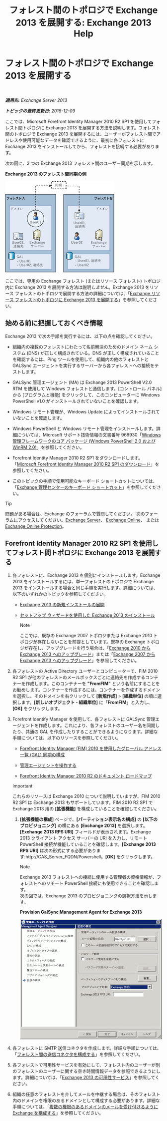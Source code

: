 ﻿---
title: 'フォレスト間のトポロジで Exchange 2013 を展開する: Exchange 2013 Help'
TOCTitle: フォレスト間のトポロジで Exchange 2013 を展開する
ms:assetid: 65be650f-d435-4f60-9ff0-5cb88a726abb
ms:mtpsurl: https://technet.microsoft.com/ja-jp/library/Aa998597(v=EXCHG.150)
ms:contentKeyID: 51407539
ms.date: 04/24/2018
mtps_version: v=EXCHG.150
ms.translationtype: HT
---

# フォレスト間のトポロジで Exchange 2013 を展開する

 

_**適用先:** Exchange Server 2013_

_**トピックの最終更新日:** 2016-12-09_

ここでは、Microsoft Forefront Identity Manager 2010 R2 SP1 を使用してフォレスト間トポロジに Exchange 2013 を展開する方法を説明します。フォレスト間のトポロジで Exchange 2013 を展開するには、ユーザーがフォレスト間でアドレスや使用可能なデータを確認できるように、最初に各フォレストに Exchange 2013 をインストールしてから、フォレストを接続する必要があります。

次の図に、2 つの Exchange 2013 フォレスト間のユーザー同期を示します。

**Exchange 2013 のフォレスト間同期の例**

![Exchange 2010 の複数のフォレストの例](images/Aa998597.df0ba5dd-cb96-4542-98bd-2a425defe317(EXCHG.150).gif "Exchange 2010 の複数のフォレストの例")

ここでは、専用の Exchange フォレスト (またはリソース フォレスト) トポロジ内に Exchange 2013 を展開する方法は説明*しません*。Exchange 2013 をリソース フォレストのトポロジで展開する方法の詳細については、「[Exchange リソース フォレストのトポロジに Exchange 2013 を展開する](deploy-exchange-2013-in-an-exchange-resource-forest-topology-exchange-2013-help.md)」を参照してください。

## 始める前に把握しておくべき情報

Exchange 2013 で次の手順を実行するには、以下の点を確認してください。

  - 組織内の複数のフォレストにわたって名前解決のためのドメイン ネーム システム (DNS) が正しく構成されている。DNS が正しく構成されていることを確認するには、Ping ツールを使用して、組織内の他のフォレストと GALSync エージェントを実行するサーバーから各フォレストへの接続をテストします。

  - GALSync 管理エージェント (MA) は Exchange 2013 PowerShell V2.0 RTM を使用して Windows フォレストと通信します。\[コントロール パネル\] から \[プログラムと機能\] をクリックして、このコンピューターに Windows PowerShell v1.0 がインストールされていないことを確認します。

  - Windows リモート管理が、Windows Update によってインストールされていないことを確認します。

  - Windows PowerShell と Windows リモート管理をインストールします。詳細については、Microsoft サポート技術情報の文書番号 968930「[Windows 管理フレームワークのコア パッケージ (Windows PowerShell 2.0 および WinRM 2.0)](http://go.microsoft.com/fwlink/p/?linkid=3052%26kbid=968930)」を参照してください。

  - Forefront Identity Manager 2010 R2 SP1 をダウンロードします。「[Microsoft Forefront Identity Manager 2010 R2 SP1 のダウンロード](https://go.microsoft.com/fwlink/p/?linkid=279868)」を参照してください。

  - このトピックの手順で使用可能なキーボード ショートカットについては、「[Exchange 管理センターのキーボード ショートカット](keyboard-shortcuts-in-the-exchange-admin-center-exchange-online-protection-help.md)」を参照してください。


> [!TIP]
> 問題がある場合は、Exchange のフォーラムで質問してください。 次のフォーラムにアクセスしてください。<A href="https://go.microsoft.com/fwlink/p/?linkid=60612">Exchange Server</A>、 <A href="https://go.microsoft.com/fwlink/p/?linkid=267542">Exchange Online</A>、 または <A href="https://go.microsoft.com/fwlink/p/?linkid=285351">Exchange Online Protection</A>。



## Forefront Identity Manager 2010 R2 SP1 を使用してフォレスト間トポロジに Exchange 2013 を展開する

1.  各フォレストに、Exchange 2013 を個別にインストールします。Exchange 2013 をインストールするには、単一フォレストのトポロジで Exchange 2013 をインストールする場合と同じ手順を実行します。詳細については、以下のいずれかのトピックを参照してください。
    
      - [Exchange 2013 の新規インストールの展開](deploy-a-new-installation-of-exchange-2013-exchange-2013-help.md)
    
      - [セットアップ ウィザードを使用した Exchange 2013 のインストール](install-exchange-2013-using-the-setup-wizard-exchange-2013-help.md)
        

        > [!NOTE]
        > ここでは、既存の Exchange&nbsp;2007 トポロジまたは Exchange 2010 トポロジが存在しないことを前提としています。既存の Exchange トポロジが存在し、アップグレードを行う場合は、「<A href="upgrade-from-exchange-2010-to-exchange-2013-exchange-2013-help.md">Exchange 2010 から Exchange 2013 へのアップグレード</A>」または「<A href="upgrade-from-exchange-2007-to-exchange-2013-exchange-2013-help.md">Exchange 2007 から Exchange 2013 へのアップグレード</A>」を参照してください。



2.  各フォレストの Active Directory ユーザーとコンピューターで、FIM 2010 R2 SP1 が他のフォレストのメールボックスごとに連絡先を作成するコンテナーを作成します。このコンテナーを **"FromFIM"** という名前にすることをお勧めします。コンテナーを作成するには、コンテナーを作成するドメインを選択し、そのドメインを右クリックして **\[新規作成\]** \> **\[組織単位\]** の順に選択します。**\[新しいオブジェクト - 組織単位\]** に「**FromFIM**」と入力し、**\[OK\]** をクリックします。

3.  Forefront Identify Manager を使用して、各フォレストに GALSync 管理エージェントを作成します。これにより、各フォレストのユーザー名を同期したり、共通の GAL を作成したりすることができるようになります。詳細な手順については、以下のリソースを参照してください。
    
      - [Forefront Identity Manager (FIM) 2010 を使用したグローバル アドレス一覧 (GAL) 同期の構成](https://go.microsoft.com/fwlink/p/?linkid=279869)
    
      - [管理エージェントを操作する](https://go.microsoft.com/fwlink/p/?linkid=279870)
    
      - [Forefront Identity Manager 2010 R2 のドキュメント ロードマップ](https://go.microsoft.com/fwlink/p/?linkid=279871)
    

    > [!IMPORTANT]
    > これらのリソースは Exchange 2010 について説明していますが、FIM 2010 R2 SP1 は Exchange 2013 もサポートしています。FIM 2010 R2 SP1 で Exchange 2013 用の <STRONG>[拡張機能]</STRONG> を構成していることを確認してください。

    
    1.  **\[拡張機能の構成\]** ページで、**\[パーティション表示名の構成\]** の **\[以下のプロビジョニング\]** の横にある **\[Exchange 2013\]** を選択します。**\[Exchange 2013 RPS URI\]** フィールドが表示されます。Exchange 2013 クライアント アクセス サーバーの URI を入力し、リモート PowerShell 接続が機能していることを確認します。**\[Exchange 2013 RPS URI\]** は次の形式にする必要があります:http://CAS\_Server\_FQDN/Powershell。**\[OK\]** をクリックします。
        

        > [!NOTE]
        > Exchange 2013 フォレストへの接続に使用する管理者の資格情報が、フォレストへのリモート PowerShell 接続にも使用できることを確認します。<BR>次の図では、Exchange 2013 のプロビジョニングの選択方法を示します。

        
        **Provision GalSync Management Agent for Exchange 2013**
        
        ![管理エージェントの Exchange 2010 プロビジョニング](images/Aa998597.8f403cda-e5e4-4edf-887f-c1ed46cee3f5(EXCHG.150).gif "管理エージェントの Exchange 2010 プロビジョニング")  

4.  各フォレストに SMTP 送信コネクタを作成します。詳細な手順については、「[フォレスト間の送信コネクタを構成する](configure-a-cross-forest-send-connector-exchange-2013-help.md)」を参照してください。

5.  各フォレストで可用性サービスを有効にして、フォレスト内のユーザーが別のフォレストのユーザーに関する空き時間情報データを参照できるようにします。詳細については、「[Exchange 2013 の可用性サービス](availability-service-in-exchange-2013-exchange-2013-help.md)」を参照してください。

6.  組織の任意のフォレストを介してメールを中継する場合は、そのフォレスト内のドメインを権限のあるドメインとして構成する必要があります。詳細な手順については、「[複数の権限のあるドメインのメールを受け付けるように Exchange を構成する](configure-exchange-to-accept-mail-for-multiple-authoritative-domains-exchange-2013-help.md)」を参照してください。

